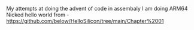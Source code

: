 My attempts at doing the advent of code in assembaly 
I am doing ARM64 
Nicked hello world from - https://github.com/below/HelloSilicon/tree/main/Chapter%2001
